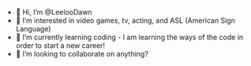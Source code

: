 - 👋 Hi, I’m @LeelooDawn
- 👀 I’m interested in video games, tv, acting, and ASL (American Sign Language)
- 🌱 I’m currently learning coding - I am learning the ways of the code in order to start a new career!
- 💞️ I’m looking to collaborate on anything? 


<!---
LeelooDawn/LeelooDawn is a ✨ special ✨ repository because its `README.md` (this file) appears on your GitHub profile.
You can click the Preview link to take a look at your changes.
--->
